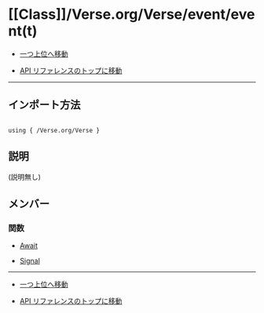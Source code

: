 # [[Class]]/Verse.org/Verse/event/event(t)

- [一つ上位へ移動](../main.md)

- [API リファレンスのトップに移動](/main.md)

---

## インポート方法

```verse

using { /Verse.org/Verse }

```

## 説明

(説明無し)

## メンバー

### 関数

- [Await](./F_Await/main.md)

- [Signal](./F_Signal/main.md)

---

- [一つ上位へ移動](../main.md)

- [API リファレンスのトップに移動](/main.md)
